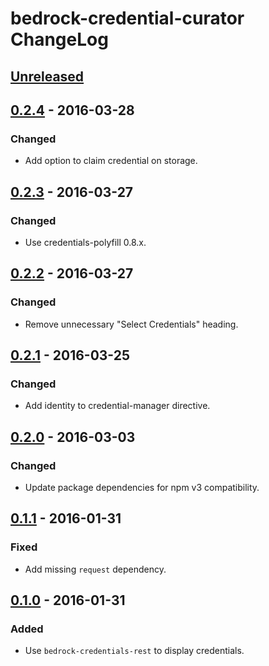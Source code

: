 # bedrock-credential-curator ChangeLog

## [Unreleased]

## [0.2.4] - 2016-03-28

### Changed
- Add option to claim credential on storage.

## [0.2.3] - 2016-03-27

### Changed
- Use credentials-polyfill 0.8.x.

## [0.2.2] - 2016-03-27

### Changed
- Remove unnecessary "Select Credentials" heading.

## [0.2.1] - 2016-03-25

### Changed
- Add identity to credential-manager directive.

## [0.2.0] - 2016-03-03

### Changed
- Update package dependencies for npm v3 compatibility.

## [0.1.1] - 2016-01-31

### Fixed
- Add missing `request` dependency.

## [0.1.0] - 2016-01-31

### Added
- Use `bedrock-credentials-rest` to display credentials.

[Unreleased]: https://github.com/digitalbazaar/bedrock-credential-curator/compare/0.2.4...HEAD
[0.2.4]: https://github.com/digitalbazaar/bedrock-credential-curator/compare/0.2.3...0.2.4
[0.2.3]: https://github.com/digitalbazaar/bedrock-credential-curator/compare/0.2.2...0.2.3
[0.2.2]: https://github.com/digitalbazaar/bedrock-credential-curator/compare/0.2.1...0.2.2
[0.2.1]: https://github.com/digitalbazaar/bedrock-credential-curator/compare/0.2.0...0.2.1
[0.2.0]: https://github.com/digitalbazaar/bedrock-credential-curator/compare/0.1.1...0.2.0
[0.1.1]: https://github.com/digitalbazaar/bedrock-credential-curator/compare/0.1.0...0.1.1
[0.1.0]: https://github.com/digitalbazaar/bedrock-credential-curator/compare/0.0.0...0.1.0
